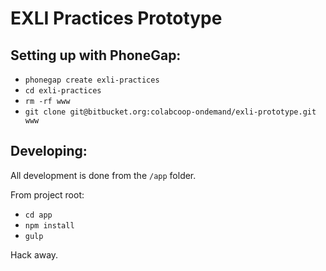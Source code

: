 # EXLI Practices Prototype

## Setting up with PhoneGap:

- `phonegap create exli-practices`
- `cd exli-practices`
- `rm -rf www`
- `git clone git@bitbucket.org:colabcoop-ondemand/exli-prototype.git www`

## Developing:

All development is done from the `/app` folder.

From project root:

- `cd app`
- `npm install`
- `gulp`

Hack away.
